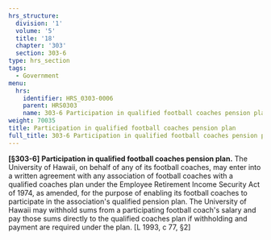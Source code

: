 ```yaml
---
hrs_structure:
  division: '1'
  volume: '5'
  title: '18'
  chapter: '303'
  section: 303-6
type: hrs_section
tags:
  - Government
menu:
  hrs:
    identifier: HRS_0303-0006
    parent: HRS0303
    name: 303-6 Participation in qualified football coaches pension plan
weight: 70035
title: Participation in qualified football coaches pension plan
full_title: 303-6 Participation in qualified football coaches pension plan
---
```

**[§303-6]** **Participation in qualified football coaches pension plan.** The University of Hawaii, on behalf of any of its football coaches, may enter into a written agreement with any association of football coaches with a qualified coaches plan under the Employee Retirement Income Security Act of 1974, as amended, for the purpose of enabling its football coaches to participate in the association's qualified pension plan. The University of Hawaii may withhold sums from a participating football coach's salary and pay those sums directly to the qualified coaches plan if withholding and payment are required under the plan. [L 1993, c 77, §2]